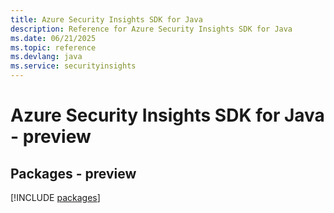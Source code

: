 ```yaml
---
title: Azure Security Insights SDK for Java
description: Reference for Azure Security Insights SDK for Java
ms.date: 06/21/2025
ms.topic: reference
ms.devlang: java
ms.service: securityinsights
---
```

# Azure Security Insights SDK for Java - preview
## Packages - preview
[!INCLUDE [packages](security-insights-index.md)]